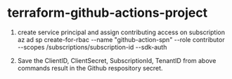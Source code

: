 # terraform-github-actions-project

1. create service principal and assign contributing access on subscription
 az ad sp create-for-rbac --name "github-action-spn" --role contributor --scopes /subscriptions/subscription-id --sdk-auth

2. Save the ClientID, ClientSecret, SubscriptionId, TenantID from above commands result in the Github respository secret.